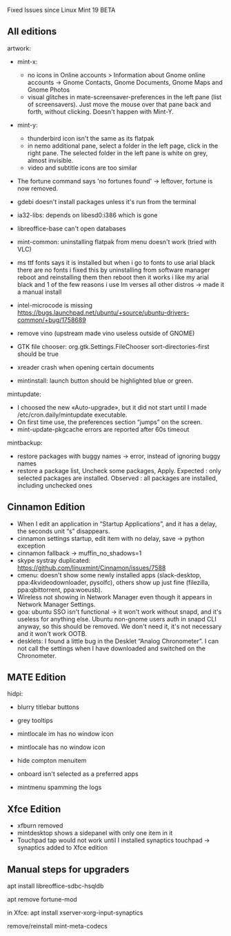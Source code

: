 Fixed Issues since Linux Mint 19 BETA

All editions
------------

artwork:
  - mint-x:
    - no icons in Online accounts > Information about Gnome online accounts -> Gnome Contacts, Gnome Documents, Gnome Maps and Gnome Photos
    - visual glitches in mate-screensaver-preferences in the left pane (list of screensavers). Just move the mouse over that pane back and forth, without clicking. Doesn't happen with Mint-Y.
  - mint-y:
    - thunderbird icon isn't the same as its flatpak
    - in nemo additional pane, select a folder in the left page, click in the right pane. The selected folder in the left pane is white on grey, almost invisible.
    - video and subtitle icons are too similar

- The fortune command says 'no fortunes found' -> leftover, fortune is now removed.
- gdebi doesn't install packages unless it's run from the terminal
- ia32-libs: depends on libesd0:i386 which is gone
- libreoffice-base can't open databases
- mint-common: uninstalling flatpak from menu doesn't work (tried with VLC)
- ms ttf fonts says it is installed but when i go to fonts to use arial black there are no fonts i fixed this by uninstalling from software manager reboot and reinstalling them then reboot then it works i like my arial black and 1 of the few reasons i use lm verses all other distros -> made it a manual install
- intel-microcode is missing https://bugs.launchpad.net/ubuntu/+source/ubuntu-drivers-common/+bug/1758689
- remove vino (upstream made vino useless outside of GNOME)
- GTK file chooser: org.gtk.Settings.FileChooser sort-directories-first should be true
- xreader crash when opening certain documents
- mintinstall: launch button should be highlighted blue or green.

mintupdate:
  - I choosed the new «Auto-upgrade», but it did not start until I made /etc/cron.daily/mintupdate executable.
  - On first time use, the preferences section “jumps” on the screen.
  - mint-update-pkgcache errors are reported after 60s timeout

mintbackup:
  - restore packages with buggy names -> error, instead of ignoring buggy names
  - restore a package list, Uncheck some packages, Apply. Expected : only selected packages are installed. Observed : all packages are installed, including unchecked ones

Cinnamon Edition
----------------

- When I edit an application in “Startup Applications”, and it has a delay, the seconds unit “s” disappears.
- cinnamon settings startup, edit item with no delay, save -> python exception
- cinnamon fallback -> muffin_no_shadows=1
- skype systray duplicated: https://github.com/linuxmint/Cinnamon/issues/7588
- cmenu: doesn't show some newly installed apps (slack-desktop, ppa:4kvideodownloader, pysolfc), others show up just fine (filezilla, ppa:qbittorrent, ppa:woeusb).
- Wireless not showing in Network Manager even though it appears in Network Manager Settings.
- goa: ubuntu SSO isn't functional -> it won't work without snapd, and it's useless for anything else. Ubuntu non-gnome users auth in snapd CLI anyway, so this should be removed. We don't need it, it's not necessary and it won't work OOTB.
- desklets: I found a little bug in the Desklet “Analog Chronometer”. I can not call the settings when I have downloaded and switched on the Chronometer.

MATE Edition
------------

hidpi:
  - blurry titlebar buttons
  - grey tooltips

- mintlocale im has no window icon
- mintlocale has no window icon
- hide compton menuitem
- onboard isn't selected as a preferred apps
- mintmenu spamming the logs

Xfce Edition
------------

- xfburn removed
- mintdesktop shows a sidepanel with only one item in it
- Touchpad tap would not work until I installed synaptics touchpad -> synaptics added to Xfce edition

Manual steps for upgraders
--------------------------

apt install libreoffice-sdbc-hsqldb

apt remove fortune-mod

in Xfce:
    apt install xserver-xorg-input-synaptics


remove/reinstall mint-meta-codecs